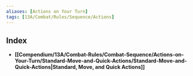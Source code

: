```yaml
---
aliases: [Actions on Your Turn]
tags: [13A/Combat/Rules/Sequence/Actions]
---
```


## Index

- **[[Compendium/13A/Combat-Rules/Combat-Sequence/Actions-on-Your-Turn/Standard-Move-and-Quick-Actions/Standard-Move-and-Quick-Actions|Standard, Move, and Quick Actions]]**
